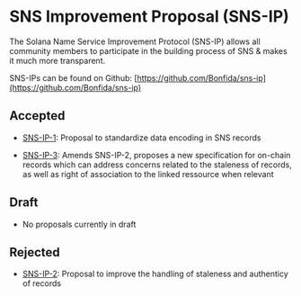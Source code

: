 # SNS Improvement Proposal (SNS-IP)

The Solana Name Service Improvement Protocol (SNS-IP) allows all community members to participate in the building process of SNS & makes it much more transparent.

SNS-IPs can be found on Github: [https://github.com/Bonfida/sns-ip](https://github.com/Bonfida/sns-ip)

## Accepted

- [SNS-IP-1](https://github.com/Bonfida/sns-ip/blob/master/proposals/sns-ip-1.md): Proposal to standardize data encoding in SNS records

- [SNS-IP-3](https://github.com/Bonfida/sns-ip/blob/master/proposals/sns-ip-3.md): Amends SNS-IP-2, proposes a new specification for on-chain records which can address concerns related to the staleness of records, as well as right of association to the linked ressource when relevant

## Draft

- No proposals currently in draft

## Rejected

- [SNS-IP-2](https://github.com/Bonfida/sns-ip/blob/master/proposals/sns-ip-2.md): Proposal to improve the handling of staleness and authenticy of records
